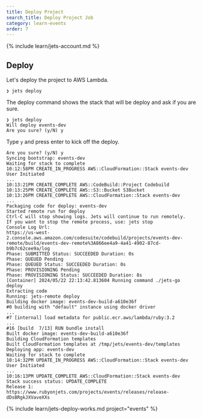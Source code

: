 ```yaml
---
title: Deploy Project
search_title: Deploy Project Job
category: learn-events
order: 7
---
```


{% include learn/jets-account.md %}

## Deploy

Let's deploy the project to AWS Lambda.

    ❯ jets deploy

The deploy command shows the stack that will be deploy and ask if you are sure.

    ❯ jets deploy
    Will deploy events-dev
    Are you sure? (y/N) y

Type `y` and press enter to kick off the deploy.

    Are you sure? (y/N) y
    Syncing bootstrap: events-dev
    Waiting for stack to complete
    10:12:58PM CREATE_IN_PROGRESS AWS::CloudFormation::Stack events-dev User Initiated
    ...
    10:13:21PM CREATE_COMPLETE AWS::CodeBuild::Project Codebuild
    10:13:25PM CREATE_COMPLETE AWS::S3::Bucket S3Bucket
    10:13:26PM CREATE_COMPLETE AWS::CloudFormation::Stack events-dev
    ...
    Packaging code for deploy: events-dev
    Started remote run for deploy
    Ctrl-C will stop showing logs. Jets will continue to run remotely.
    If you want to stop the remote process, use: jets stop
    Console Log Url:
    https://us-west-2.console.aws.amazon.com/codesuite/codebuild/projects/events-dev-remote/build/events-dev-remote%3A866ee4a9-4a41-4902-87cd-b9b7c62cee9a/log
    Phase: SUBMITTED Status: SUCCEEDED Duration: 0s
    Phase: QUEUED Pending
    Phase: QUEUED Status: SUCCEEDED Duration: 0s
    Phase: PROVISIONING Pending
    Phase: PROVISIONING Status: SUCCEEDED Duration: 8s
    [Container] 2024/05/22 22:13:42.813604 Running command ./jets-go deploy
    Extracting code
    Running: jets-remote deploy
    Building docker image: events-dev-build-a610e36f
    #0 building with "default" instance using docker driver
    ...
    #7 [internal] load metadata for public.ecr.aws/lambda/ruby:3.2
    ...
    #16 [build  7/13] RUN bundle install
    Built docker image: events-dev-build-a610e36f
    Building CloudFormation templates
    Built CloudFormation templates at /tmp/jets/events-dev/templates
    Deploying app: events-dev
    Waiting for stack to complete
    10:14:32PM UPDATE_IN_PROGRESS AWS::CloudFormation::Stack events-dev User Initiated
    ...
    10:16:13PM UPDATE_COMPLETE AWS::CloudFormation::Stack events-dev
    Stack success status: UPDATE_COMPLETE
    Release 1: https://www.rubyonjets.com/projects/events/releases/release-dDsBRgkJXVaveXXs

{% include learn/jets-deploy-works.md project="events" %}
